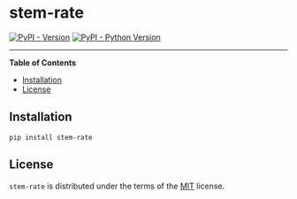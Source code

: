 # stem-rate

[![PyPI - Version](https://img.shields.io/pypi/v/stem-rate.svg)](https://pypi.org/project/stem-rate)
[![PyPI - Python Version](https://img.shields.io/pypi/pyversions/stem-rate.svg)](https://pypi.org/project/stem-rate)

-----

**Table of Contents**

- [Installation](#installation)
- [License](#license)

## Installation

```console
pip install stem-rate
```

## License

`stem-rate` is distributed under the terms of the [MIT](https://spdx.org/licenses/MIT.html) license.
